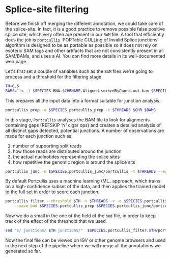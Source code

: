 # Splice-site filtering
Before we finish off merging the different annotation, we could take care of the splice-site. In fact, it is a good practice to remove possible false positive splice site, which very often are present in our `BAM` file.
A tool that efficiently does the job is [`portcullis`](https://portcullis.readthedocs.io/en/latest/index.html). PORTable CULLing of Invalid Splice junctions' algorithm is designed to be as portable as possible so it does not rely on esoteric SAM tags and other artifacts that are not consistently present in all SAM/BAMs, and uses a AI. You can find more details in its well-documented web page.

Let's first set a couple of variables such as the `BAM` files we're going to process and a threshold for the filtering stage
```bash
TH=0.5
BAMS=`ls -1 $SPECIES.RNA.$CHRNAME.Aligned.sortedByCoord.out.bam $SPECIES.lonrRNA.$CHRNAME.sortedByCoord.out.bam`
```

This prepares all the input data into a format suitable for junction analysis.
```bash
portcullis prep -o $SPECIES.portcullis_prep -t $THREADS $CHR $BAMS
```

In this stage, `Portcullis` analyses the BAM file to look for alignments containing gaps (REFSKIP ‘N’ cigar ops) and creates a detailed analysis of all distinct gaps detected, potential junctions.
A number of observations are made for each junction such as:
1. number of supporting split reads
2. how those reads are distributed around the junction
3. the actual nucleotides representing the splice sites
4. how repetitive the genomic region is around the splice sits
```bash
portcullis junc -o $SPECIES.portcullis_junc/portcullis -t $THREADS --extra -v $SPECIES.
```

By default Portcullis uses a machine learning (ML_ approach, which trains on a high-confidence subset of the data, and then applies the trained model to the full set in order to score each junction.
```bash
portcullis filter --threshold $TH -t $THREADS -v -o $SPECIES.portcullis_filter.$TH/portcullis \
 	--save_bad $SPECIES.portcullis_prep $SPECIES.portcullis_junc/portcullis.junctions.tab
```

Now we do a small in the one of the field of the `bed` file, in order to keep track of the effect of the threshold that we used.
```bash
sed "s/ junctions/ $TH junctions/"  $SPECIES.portcullis_filter.$TH/portcullis.pass.junctions.bed > portcullis.$TH.pass.junctions.bed
```

Now the final file can be viewed on IGV or other genome browsers and used in the next step of the pipeline where we will merge all the annotations we generated so far.
